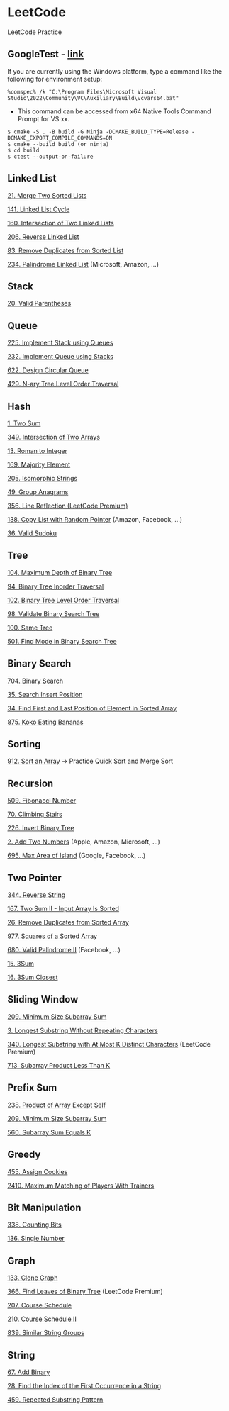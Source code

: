 # LeetCode
LeetCode Practice

## GoogleTest - [link](https://google.github.io/googletest/)
If you are currently using the Windows platform, type a command like the following for environment setup:
```
%comspec% /k "C:\Program Files\Microsoft Visual Studio\2022\Community\VC\Auxiliary\Build\vcvars64.bat"
```
+ This command can be accessed from x64 Native Tools Command Prompt for VS xx.

```
$ cmake -S . -B build -G Ninja -DCMAKE_BUILD_TYPE=Release -DCMAKE_EXPORT_COMPILE_COMMANDS=ON
$ cmake --build build (or ninja)
$ cd build
$ ctest --output-on-failure
```

## Linked List
[21. Merge Two Sorted Lists](https://leetcode.com/problems/merge-two-sorted-lists/)

[141. Linked List Cycle](https://leetcode.com/problems/linked-list-cycle/description/)

[160. Intersection of Two Linked Lists](https://leetcode.com/problems/intersection-of-two-linked-lists/description/)

[206. Reverse Linked List](https://leetcode.com/problems/reverse-linked-list/description/)

[83. Remove Duplicates from Sorted List](https://leetcode.com/problems/remove-duplicates-from-sorted-list/description/)

[234. Palindrome Linked List](https://leetcode.com/problems/palindrome-linked-list/description/) (Microsoft, Amazon, …)

## Stack
[20. Valid Parentheses](https://leetcode.com/problems/valid-parentheses/description/)

## Queue
[225. Implement Stack using Queues](https://leetcode.com/problems/implement-stack-using-queues/description/)

[232. Implement Queue using Stacks](https://leetcode.com/problems/implement-queue-using-stacks/description/)

[622. Design Circular Queue](https://leetcode.com/problems/design-circular-queue/description/)

[429. N-ary Tree Level Order Traversal](https://leetcode.com/problems/n-ary-tree-level-order-traversal/description/)

## Hash
[1. Two Sum](https://leetcode.com/problems/two-sum/description/)

[349. Intersection of Two Arrays](https://leetcode.com/problems/intersection-of-two-arrays/description/)

[13. Roman to Integer](https://leetcode.com/problems/roman-to-integer/description/)

[169. Majority Element](https://leetcode.com/problems/majority-element/description/)

[205. Isomorphic Strings](https://leetcode.com/problems/isomorphic-strings/)

[49. Group Anagrams](https://leetcode.com/problems/group-anagrams/description/)

[356. Line Reflection (LeetCode Premium)](https://leetcode.com/problems/line-reflection/description/)

[138. Copy List with Random Pointer](https://leetcode.com/problems/copy-list-with-random-pointer/description/) (Amazon, Facebook, …)

[36. Valid Sudoku](https://leetcode.com/problems/valid-sudoku/description/)

## Tree
[104. Maximum Depth of Binary Tree](https://leetcode.com/problems/maximum-depth-of-binary-tree/description/)

[94. Binary Tree Inorder Traversal](https://leetcode.com/problems/binary-tree-inorder-traversal/description/)

[102. Binary Tree Level Order Traversal](https://leetcode.com/problems/binary-tree-level-order-traversal/description/)

[98. Validate Binary Search Tree](https://leetcode.com/problems/validate-binary-search-tree/description/)

[100. Same Tree](https://leetcode.com/problems/same-tree/description/)

[501. Find Mode in Binary Search Tree](https://leetcode.com/problems/find-mode-in-binary-search-tree/description/)

## Binary Search
[704. Binary Search](https://leetcode.com/problems/binary-search/description/)

[35. Search Insert Position](https://leetcode.com/problems/search-insert-position/description/)

[34. Find First and Last Position of Element in Sorted Array](https://leetcode.com/problems/find-first-and-last-position-of-element-in-sorted-array/description/)

[875. Koko Eating Bananas](https://leetcode.com/problems/koko-eating-bananas/description/)

## Sorting
[912. Sort an Array](https://leetcode.com/problems/sort-an-array/description/) -> Practice Quick Sort and Merge Sort

## Recursion
[509. Fibonacci Number](https://leetcode.com/problems/fibonacci-number/description/)

[70. Climbing Stairs](https://leetcode.com/problems/climbing-stairs/description/)

[226. Invert Binary Tree](https://leetcode.com/problems/invert-binary-tree/description/)

[2. Add Two Numbers](https://leetcode.com/problems/add-two-numbers/description/) (Apple, Amazon, Microsoft, …)

[695. Max Area of Island](https://leetcode.com/problems/max-area-of-island/description/) (Google, Facebook, …)

## Two Pointer
[344. Reverse String](https://leetcode.com/problems/reverse-string/description/)

[167. Two Sum II - Input Array Is Sorted](https://leetcode.com/problems/two-sum-ii-input-array-is-sorted/description/)

[26. Remove Duplicates from Sorted Array](https://leetcode.com/problems/remove-duplicates-from-sorted-array/description/)

[977. Squares of a Sorted Array](https://leetcode.com/problems/squares-of-a-sorted-array/description/)

[680. Valid Palindrome II](https://leetcode.com/problems/valid-palindrome-ii/description/) (Facebook, …)

[15. 3Sum](https://leetcode.com/problems/3sum/description/)

[16. 3Sum Closest](https://leetcode.com/problems/3sum-closest/description/)

## Sliding Window
[209. Minimum Size Subarray Sum](https://leetcode.com/problems/minimum-size-subarray-sum/description/)

[3. Longest Substring Without Repeating Characters](https://leetcode.com/problems/longest-substring-without-repeating-characters/description/)

[340. Longest Substring with At Most K Distinct Characters](https://leetcode.com/problems/longest-substring-with-at-most-k-distinct-characters/description/) (LeetCode Premium)

[713. Subarray Product Less Than K](https://leetcode.com/problems/subarray-product-less-than-k/description/)

## Prefix Sum
[238. Product of Array Except Self](https://leetcode.com/problems/product-of-array-except-self/description/)

[209. Minimum Size Subarray Sum](https://leetcode.com/problems/minimum-size-subarray-sum/description/)

[560. Subarray Sum Equals K](https://leetcode.com/problems/subarray-sum-equals-k/description/)

## Greedy
[455. Assign Cookies](https://leetcode.com/problems/assign-cookies/description/)

[2410. Maximum Matching of Players With Trainers](https://leetcode.com/problems/maximum-matching-of-players-with-trainers/description/)

## Bit Manipulation
[338. Counting Bits](https://leetcode.com/problems/counting-bits/description/)

[136. Single Number](https://leetcode.com/problems/single-number/description/)

## Graph
[133. Clone Graph](https://leetcode.com/problems/clone-graph/)

[366. Find Leaves of Binary Tree](https://leetcode.com/problems/find-leaves-of-binary-tree/description/) (LeetCode Premium)

[207. Course Schedule](https://leetcode.com/problems/course-schedule/description/)

[210. Course Schedule II](https://leetcode.com/problems/course-schedule-ii/description/)

[839. Similar String Groups](https://leetcode.com/problems/similar-string-groups/description/)

## String
[67. Add Binary](https://leetcode.com/problems/add-binary/description/)

[28. Find the Index of the First Occurrence in a String](https://leetcode.com/problems/find-the-index-of-the-first-occurrence-in-a-string/)

[459. Repeated Substring Pattern](https://leetcode.com/problems/repeated-substring-pattern/)